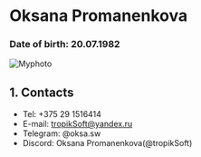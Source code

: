 # Oksana Promanenkova
### Date of birth: 20.07.1982 
![Myphoto]()
## 1. Contacts

* Tel: +375 29 1516414
* E-mail: tropikSoft@yandex.ru
* Telegram: @oksa.sw
* Discord: Oksana Promanenkova(@tropikSoft)